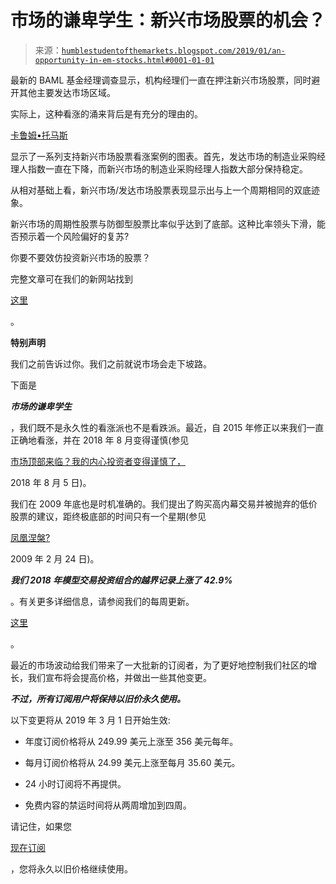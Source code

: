 <!--yml

分类：未分类

日期：2024 年 05 月 18 日 02:33:27

-->

# 市场的谦卑学生：新兴市场股票的机会？

> 来源：[`humblestudentofthemarkets.blogspot.com/2019/01/an-opportunity-in-em-stocks.html#0001-01-01`](https://humblestudentofthemarkets.blogspot.com/2019/01/an-opportunity-in-em-stocks.html#0001-01-01)

最新的 BAML 基金经理调查显示，机构经理们一直在押注新兴市场股票，同时避开其他主要发达市场区域。

实际上，这种看涨的涌来背后是有充分的理由的。

[卡鲁姆•托马斯](https://www.topdowncharts.com/single-post/2019/01/19/10-Charts-to-Watch-in-2019)

显示了一系列支持新兴市场股票看涨案例的图表。首先，发达市场的制造业采购经理人指数一直在下降，而新兴市场的制造业采购经理人指数大部分保持稳定。

从相对基础上看，新兴市场/发达市场股票表现显示出与上一个周期相同的双底迹象。

新兴市场的周期性股票与防御型股票比率似乎达到了底部。这种比率领头下滑，能否预示着一个风险偏好的复苏?

你要不要效仿投资新兴市场的股票？

完整文章可在我们的新网站找到

[这里](https://humblestudentofthemarkets.com/2019/01/22/an-opportunity-in-em-stocks/)

。

**特别声明**

我们之前告诉过你。我们之前就说市场会走下坡路。

下面是

***市场的谦卑学生***

，我们既不是永久性的看涨派也不是看跌派。最近，自 2015 年修正以来我们一直正确地看涨，并在 2018 年 8 月变得谨慎(参见

[市场顶部来临？我的内心投资者变得谨慎了，](https://humblestudentofthemarkets.com/2018/08/05/major-top-ahead/)

2018 年 8 月 5 日)。

我们在 2009 年底也是时机准确的。我们提出了购买高内幕交易并被抛弃的低价股票的建议，距终极底部的时间只有一个星期(参见

[凤凰涅槃?](http://humblestudentofthemarkets.blogspot.com/2009/02/phoenix-rising.html)

2009 年 2 月 24 日)。

***我们 2018 年模型交易投资组合的越界记录上涨了 42.9%***

。有关更多详细信息，请参阅我们的每周更新。

[这里](https://humblestudentofthemarkets.com/trading-track-record/)

。

最近的市场波动给我们带来了一大批新的订阅者，为了更好地控制我们社区的增长，我们宣布将会提高价格，并做出一些其他变更。

***不过，所有订阅用户将保持以旧价永久使用。***

以下变更将从 2019 年 3 月 1 日开始生效:

+   年度订阅价格将从 249.99 美元上涨至 356 美元每年。

+   每月订阅价格将从 24.99 美元上涨至每月 35.60 美元。

+   24 小时订阅将不再提供。

+   免费内容的禁运时间将从两周增加到四周。

请记住，如果您

[现在订阅](https://humblestudentofthemarkets.com/shop-2/?orderby=price)

，您将永久以旧价格继续使用。
